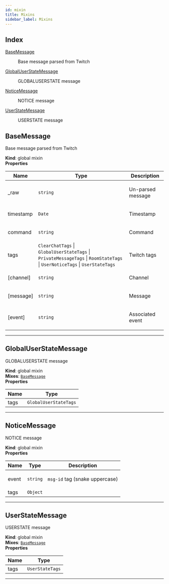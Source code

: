 ```yaml
---
id: mixin
title: Mixins
sidebar_label: Mixins
---
```


## Index

<dl>
<dt><a href="#BaseMessage">BaseMessage</a></dt>
  <dd><p>Base message parsed from Twitch</p>
</dd>
  <dt><a href="#GlobalUserStateMessage">GlobalUserStateMessage</a></dt>
  <dd><p>GLOBALUSERSTATE message</p>
</dd>
  <dt><a href="#NoticeMessage">NoticeMessage</a></dt>
  <dd><p>NOTICE message</p>
</dd>
  <dt><a href="#UserStateMessage">UserStateMessage</a></dt>
  <dd><p>USERSTATE message</p>
</dd>
  </dl>

<a name="BaseMessage"></a>

## BaseMessage

Base message parsed from Twitch

**Kind**: global mixin  
**Properties**

<table>
  <thead>
    <tr>
      <th>Name</th><th>Type</th><th>Description</th>
    </tr>
  </thead>
  <tbody>
<tr>
    <td>_raw</td><td><code>string</code></td><td><p>Un-parsed message</p>
</td>
    </tr><tr>
    <td>timestamp</td><td><code>Date</code></td><td><p>Timestamp</p>
</td>
    </tr><tr>
    <td>command</td><td><code>string</code></td><td><p>Command</p>
</td>
    </tr><tr>
    <td>tags</td><td><code>ClearChatTags</code> | <code>GlobalUserStateTags</code> | <code>PrivateMessageTags</code> | <code>RoomStateTags</code> | <code>UserNoticeTags</code> | <code>UserStateTags</code></td><td><p>Twitch tags</p>
</td>
    </tr><tr>
    <td>[channel]</td><td><code>string</code></td><td><p>Channel</p>
</td>
    </tr><tr>
    <td>[message]</td><td><code>string</code></td><td><p>Message</p>
</td>
    </tr><tr>
    <td>[event]</td><td><code>string</code></td><td><p>Associated event</p>
</td>
    </tr>  </tbody>
</table>

---

<a name="GlobalUserStateMessage"></a>

## GlobalUserStateMessage

GLOBALUSERSTATE message

**Kind**: global mixin  
**Mixes**: [<code>BaseMessage</code>](#BaseMessage)  
**Properties**

<table>
  <thead>
    <tr>
      <th>Name</th><th>Type</th>
    </tr>
  </thead>
  <tbody>
<tr>
    <td>tags</td><td><code>GlobalUserStateTags</code></td>
    </tr>  </tbody>
</table>

---

<a name="NoticeMessage"></a>

## NoticeMessage

NOTICE message

**Kind**: global mixin  
**Properties**

<table>
  <thead>
    <tr>
      <th>Name</th><th>Type</th><th>Description</th>
    </tr>
  </thead>
  <tbody>
<tr>
    <td>event</td><td><code>string</code></td><td><p><code>msg-id</code> tag (snake uppercase)</p>
</td>
    </tr><tr>
    <td>tags</td><td><code>Object</code></td><td></td>
    </tr>  </tbody>
</table>

---

<a name="UserStateMessage"></a>

## UserStateMessage

USERSTATE message

**Kind**: global mixin  
**Mixes**: [<code>BaseMessage</code>](#BaseMessage)  
**Properties**

<table>
  <thead>
    <tr>
      <th>Name</th><th>Type</th>
    </tr>
  </thead>
  <tbody>
<tr>
    <td>tags</td><td><code>UserStateTags</code></td>
    </tr>  </tbody>
</table>

---
